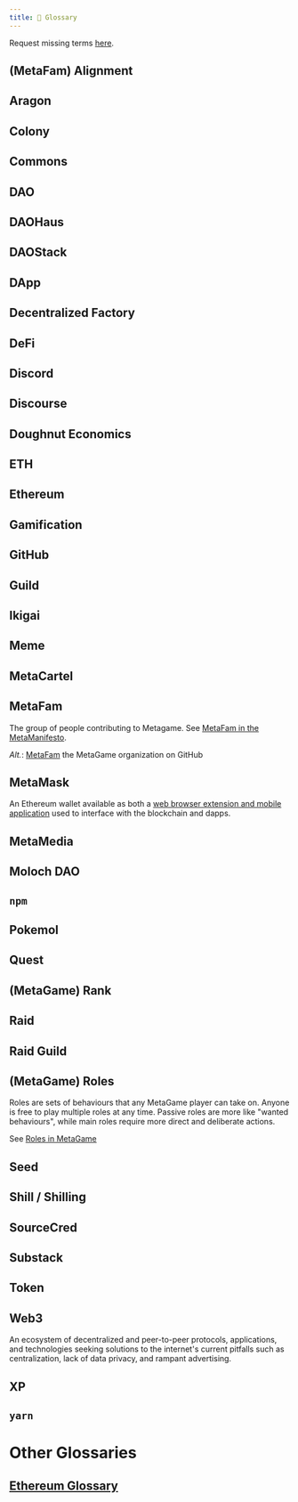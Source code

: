 ```yaml
---
title: 📖 Glossary
---
```


<!--
  Adding an entry:
    1. Thou shall provide facts, not opinions.
    2. Thou shalt link what is linkable.
    3. Thou shalt leave a TODO mark for others where work is needed.
    4. Thou shall sing the alphabet song out loud.
-->

<!-- Inspirational quote shared vocabularies goes here. Got one? -->

Request missing terms [here](https://forum.metagame.wtf/t/wiki-glossary/346).

<!---------------- ⭐️  A  ⭐️ ---------------->

## (MetaFam) Alignment

<!-- TODO -->

## Aragon

<!-- TODO -->

<!---------------- ⭐️  B  ⭐️ ---------------->

<!---------------- ⭐️  C  ⭐️ ---------------->

## Colony

<!-- TODO -->

## Commons

<!-- TODO -->

<!---------------- ⭐️  D  ⭐️ ---------------->

## DAO

<!-- TODO -->

## DAOHaus

<!-- TODO -->

## DAOStack

<!-- TODO -->

## DApp

<!-- TODO -->

## Decentralized Factory

<!-- TODO -->

## DeFi

<!-- TODO -->

## Discord

<!-- TODO -->

## Discourse

<!-- TODO -->

## Doughnut Economics

<!-- TODO -->

<!---------------- ⭐️  E  ⭐️ ---------------->

## ETH

<!-- TODO -->

## Ethereum

<!-- TODO -->

<!---------------- ⭐️  F  ⭐️ ---------------->

<!---------------- ⭐️  G  ⭐️ ---------------->

## Gamification

<!-- TODO -->

## GitHub

<!-- TODO -->

## Guild

<!-- TODO -->

<!---------------- ⭐️  H  ⭐️ ---------------->

<!---------------- ⭐️  I  ⭐️ ---------------->

## Ikigai

<!-- TODO -->

<!---------------- ⭐️  J  ⭐️ ---------------->

<!---------------- ⭐️  K  ⭐️ ---------------->

<!---------------- ⭐️  L  ⭐️ ---------------->

<!---------------- ⭐️  M  ⭐️ ---------------->

## Meme

<!-- TODO -->

## MetaCartel

<!-- TODO [MetaCartel](https://www.metacartel.org/) -->

## MetaFam

The group of people contributing to Metagame. See [MetaFam in the MetaManifesto](/docs/manifesto/metafam-way#metafam).

*Alt.*: [MetaFam](https://github.com/MetaFam) the MetaGame organization on GitHub

## MetaMask

An Ethereum wallet available as both a [web browser extension and mobile application](https://metamask.io/download.html) used to interface with the blockchain and dapps.

## MetaMedia

<!-- TODO [Youtube/MetaMedia](https://www.youtube.com/channel/UC6gdZ6Q7Fwfvn-Uu4QKDyhg) -->

## Moloch DAO

<!-- TODO -->

<!---------------- ⭐️  N  ⭐️ ---------------->

## `npm`

<!-- TODO -->

<!---------------- ⭐️  O  ⭐️ ---------------->

<!---------------- ⭐️  P  ⭐️ ---------------->

## Pokemol

<!-- TODO -->

<!---------------- ⭐️  Q  ⭐️ ---------------->

## Quest

<!-- TODO -->

<!---------------- ⭐️  R  ⭐️ ---------------->

## (MetaGame) Rank

<!-- TODO -->

## Raid

<!-- TODO -->

## Raid Guild

<!-- TODO -->

## (MetaGame) Roles

Roles are sets of behaviours that any MetaGame player can take on. Anyone is free to play multiple roles at any time. Passive roles are more like "wanted behaviours", while main roles require more direct and deliberate actions.

See [Roles in MetaGame](roles-in-metagame.md)

<!---------------- ⭐️  S  ⭐️ ---------------->

## Seed

<!-- TODO -->

## Shill / Shilling

<!-- TODO -->

## SourceCred

<!-- TODO -->

## Substack

<!-- TODO -->

<!---------------- ⭐️  T  ⭐️ ---------------->

## Token

<!-- TODO -->

<!---------------- ⭐️  U  ⭐️ ---------------->

<!---------------- ⭐️  V  ⭐️ ---------------->

<!---------------- ⭐️  W  ⭐️ ---------------->

## Web3

An ecosystem of decentralized and peer-to-peer protocols, applications, and technologies seeking solutions to the internet's current pitfalls such as centralization, lack of data privacy, and rampant advertising.

<!---------------- ⭐️  X  ⭐️ ---------------->

## XP

<!-- TODO -->

<!---------------- ⭐️  Y  ⭐️ ---------------->

## `yarn`

<!-- TODO: yarn -->

<!---------------- ⭐️  Z  ⭐️ ---------------->

<!---------------- ⭐️[0-9]⭐️ ---------------->

<!---------------- ⭐️ ... ⭐️ ---------------->

# Other Glossaries

## [Ethereum Glossary](https://eth.wiki/en/faqs/glossary)
